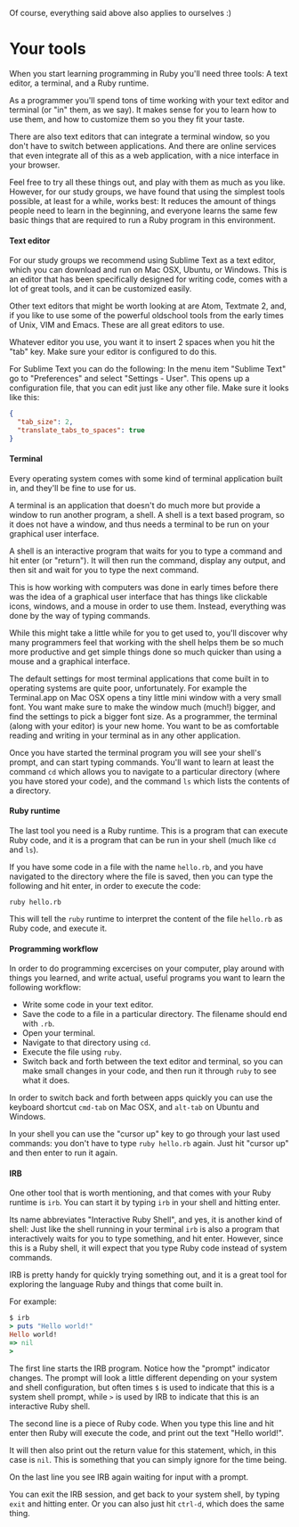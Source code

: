 
Of course, everything said above also applies to ourselves :)
# Your tools

When you start learning programming in Ruby you'll need three tools: A text
editor, a terminal, and a Ruby runtime.

As a programmer you'll spend tons of time working with your text editor and
terminal (or "in" them, as we say). It makes sense for you to learn how to use
them, and how to customize them so you they fit your taste.

There are also text editors that can integrate a terminal window, so you don't
have to switch between applications. And there are online services that even
integrate all of this as a web application, with a nice interface in your
browser.

Feel free to try all these things out, and play with them as much as you like.
However, for our study groups, we have found that using the simplest tools
possible, at least for a while, works best: It reduces the amount of things
people need to learn in the beginning, and everyone learns the same few basic
things that are required to run a Ruby program in this environment.

#### Text editor

For our study groups we recommend using Sublime Text as a text editor, which
you can download and run on Mac OSX, Ubuntu, or Windows. This is an editor that
has been specifically designed for writing code, comes with a lot of great
tools, and it can be customized easily.

Other text editors that might be worth looking at are Atom, Textmate 2, and, if
you like to use some of the powerful oldschool tools from the early times of
Unix, VIM and Emacs. These are all great editors to use.

Whatever editor you use, you want it to insert 2 spaces when you hit the "tab"
key. Make sure your editor is configured to do this.

For Sublime Text you can do the following: In the menu item "Sublime Text" go
to "Preferences" and select "Settings - User". This opens up a configuration
file, that you can edit just like any other file. Make sure it looks like this:

```json
{
  "tab_size": 2,
  "translate_tabs_to_spaces": true
}
```

#### Terminal

Every operating system comes with some kind of terminal application built in,
and they'll be fine to use for us.

A terminal is an application that doesn't do much more but provide a window
to run another program, a shell. A shell is a text based program, so it does
not have a window, and thus needs a terminal to be run on your graphical user
interface.

A shell is an interactive program that waits for you to type a command and hit
enter (or "return"). It will then run the command, display any output, and then
sit and wait for you to type the next command.

This is how working with computers was done in early times before there was the
idea of a graphical user interface that has things like clickable icons,
windows, and a mouse in order to use them. Instead, everything was done by the
way of typing commands.

While this might take a little while for you to get used to, you'll discover
why many programmers feel that working with the shell helps them be so much
more productive and get simple things done so much quicker than using a mouse
and a graphical interface.

The default settings for most terminal applications that come built in to
operating systems are quite poor, unfortunately. For example the Terminal.app
on Mac OSX opens a tiny little mini window with a very small font. You want
make sure to make the window much (much!) bigger, and find the settings to pick
a bigger font size. As a programmer, the terminal (along with your editor) is
your new home. You want to be as comfortable reading and writing in your
terminal as in any other application.

Once you have started the terminal program you will see your shell's prompt,
and can start typing commands. You'll want to learn at least the command `cd`
which allows you to navigate to a particular directory (where you have stored
your code), and the command `ls` which lists the contents of a directory.

#### Ruby runtime

The last tool you need is a Ruby runtime. This is a program that can execute
Ruby code, and it is a program that can be run in your shell (much like `cd`
and `ls`).

If you have some code in a file with the name `hello.rb`, and you have
navigated to the directory where the file is saved, then you can type the
following and hit enter, in order to execute the code:

```
ruby hello.rb
```

This will tell the `ruby` runtime to interpret the content of the file
`hello.rb` as Ruby code, and execute it.

#### Programming workflow

In order to do programming excercises on your computer, play around with things
you learned, and write actual, useful programs you want to learn the following
workflow:

* Write some code in your text editor.
* Save the code to a file in a particular directory. The filename should end
  with `.rb`.
* Open your terminal.
* Navigate to that directory using `cd`.
* Execute the file using `ruby`.
* Switch back and forth between the text editor and terminal, so you
  can make small changes in your code, and then run it through `ruby` to see
  what it does.

In order to switch back and forth between apps quickly you can use the keyboard
shortcut `cmd-tab` on Mac OSX, and `alt-tab` on Ubuntu and Windows.

In your shell you can use the "cursor up" key to go through your last used
commands: you don't have to type `ruby hello.rb` again. Just hit "cursor up"
and then enter to run it again.

#### IRB

One other tool that is worth mentioning, and that comes with your Ruby runtime
is `irb`. You can start it by typing `irb` in your shell and hitting enter.

Its name abbreviates "Interactive Ruby Shell", and yes, it is another kind of
shell: Just like the shell running in your terminal `irb` is also a program
that interactively waits for you to type something, and hit enter. However,
since this is a Ruby shell, it will expect that you type Ruby code instead of
system commands.

IRB is pretty handy for quickly trying something out, and it is a great tool
for exploring the language Ruby and things that come built in.

For example:

```ruby
$ irb
> puts "Hello world!"
Hello world!
=> nil
>
```

The first line starts the IRB program. Notice how the "prompt" indicator
changes. The prompt will look a little different depending on your system and
shell configuration, but often times `$` is used to indicate that this is a
system shell prompt, while `>` is used by IRB to indicate that this is an
interactive Ruby shell.

The second line is a piece of Ruby code. When you type this line and hit enter
then Ruby will execute the code, and print out the text "Hello world!".

It will then also print out the return value for this statement, which, in this
case is `nil`. This is something that you can simply ignore for the time being.

On the last line you see IRB again waiting for input with a prompt.

You can exit the IRB session, and get back to your system shell, by typing
`exit` and hitting enter. Or you can also just hit `ctrl-d`, which does the
same thing.

